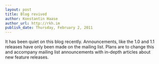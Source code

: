 ```yaml
---
layout: post
title: Blog revived
author: Konstantin Haase
author_url: http://rkh.im
publish_date: Thursday, February 2, 2011
---
```


It has been quiet on this blog recently. Announcements, like the 1.0 and 1.1
releases have only been made on the mailing list. Plans are to change this and
accompany mailing list announcements with in-depth articles about new feature
releases.